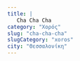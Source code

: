 ```yaml
---
title: |
   Cha Cha Cha
category: "Χορός"
slug: "cha-cha-cha"
slugCategory: "xoros"
city: "Θεσσαλονίκη"
---
```



